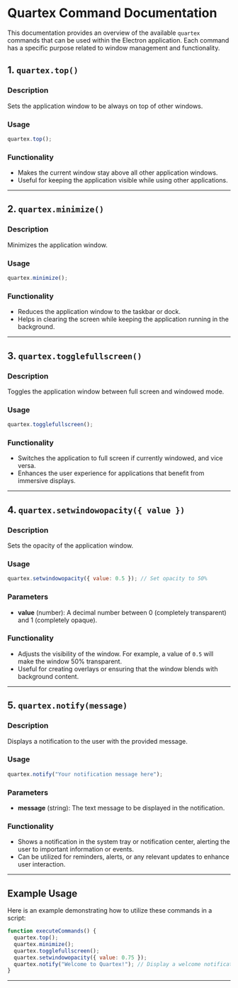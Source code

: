 # Quartex Command Documentation

This documentation provides an overview of the available `quartex` commands that can be used within the Electron application. Each command has a specific purpose related to window management and functionality.

## 1. `quartex.top()`

### Description
Sets the application window to be always on top of other windows.

### Usage
```javascript
quartex.top();
```

### Functionality
- Makes the current window stay above all other application windows.
- Useful for keeping the application visible while using other applications.

---

## 2. `quartex.minimize()`

### Description
Minimizes the application window.

### Usage
```javascript
quartex.minimize();
```

### Functionality
- Reduces the application window to the taskbar or dock.
- Helps in clearing the screen while keeping the application running in the background.

---

## 3. `quartex.togglefullscreen()`

### Description
Toggles the application window between full screen and windowed mode.

### Usage
```javascript
quartex.togglefullscreen();
```

### Functionality
- Switches the application to full screen if currently windowed, and vice versa.
- Enhances the user experience for applications that benefit from immersive displays.

---

## 4. `quartex.setwindowopacity({ value })`

### Description
Sets the opacity of the application window.

### Usage
```javascript
quartex.setwindowopacity({ value: 0.5 }); // Set opacity to 50%
```

### Parameters
- **value** (number): A decimal number between 0 (completely transparent) and 1 (completely opaque).

### Functionality
- Adjusts the visibility of the window. For example, a value of `0.5` will make the window 50% transparent.
- Useful for creating overlays or ensuring that the window blends with background content.

---

## 5. `quartex.notify(message)`

### Description
Displays a notification to the user with the provided message.

### Usage
```javascript
quartex.notify("Your notification message here");
```

### Parameters
- **message** (string): The text message to be displayed in the notification.

### Functionality
- Shows a notification in the system tray or notification center, alerting the user to important information or events.
- Can be utilized for reminders, alerts, or any relevant updates to enhance user interaction.

---

## Example Usage
Here is an example demonstrating how to utilize these commands in a script:

```javascript
function executeCommands() {
  quartex.top();
  quartex.minimize();
  quartex.togglefullscreen();
  quartex.setwindowopacity({ value: 0.75 });
  quartex.notify("Welcome to Quartex!"); // Display a welcome notification
}
```

---
